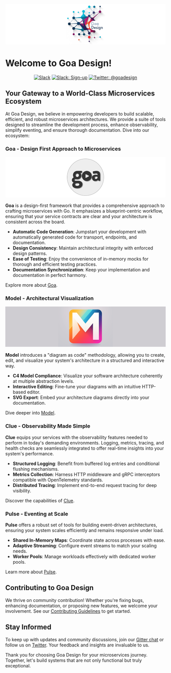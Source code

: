 <p align="center">
  <img alt="Goa Design Banner" src="/profile/assets/goadesign-banner.png">
</p>

# Welcome to Goa Design!

<p align="center">
  <a href="https://gophers.slack.com/messages/goa"><img alt="Slack" src="https://img.shields.io/badge/Chat-gray.svg?longCache=true&logo=slack&colorB=red&style=for-the-badge"></a>
  <a href="https://invite.slack.golangbridge.org/"><img alt="Slack: Sign-up" src="https://img.shields.io/badge/Signup-gray.svg?longCache=true&logo=slack&colorB=red&style=for-the-badge"></a>
  <a href="https://twitter.com/goadesign"><img alt="Twitter: @goadesign" src="https://img.shields.io/badge/@goadesign-gray.svg?logo=twitter&colorB=blue&style=for-the-badge"></a>
</p>

## Your Gateway to a World-Class Microservices Ecosystem

At Goa Design, we believe in empowering developers to build scalable, efficient, and robust microservices architectures. We provide a suite of tools designed to streamline the development process, enhance observability, simplify eventing, and ensure thorough documentation. Dive into our ecosystem:

### Goa - Design First Approach to Microservices

<p align="center">
  <img alt="Goa Banner" src="/profile/assets/goa-banner.png">
</p>

**Goa** is a design-first framework that provides a comprehensive approach to crafting microservices with Go. It emphasizes a blueprint-centric workflow, ensuring that your service contracts are clear and your architecture is consistent across the board.

- **Automatic Code Generation**: Jumpstart your development with automatically generated code for transport, endpoints, and documentation.
- **Design Consistency**: Maintain architectural integrity with enforced design patterns.
- **Ease of Testing**: Enjoy the convenience of in-memory mocks for thorough and efficient testing practices.
- **Documentation Synchronization**: Keep your implementation and documentation in perfect harmony.

Explore more about [Goa](https://github.com/goadesign/goa).

### Model - Architectural Visualization

<p align="center">
  <img alt="Clue Banner" src="/profile/assets/model-banner.png">
</p>

**Model** introduces a "diagram as code" methodology, allowing you to create, edit, and visualize your system's architecture in a structured and interactive way.

- **C4 Model Compliance**: Visualize your software architecture coherently at multiple abstraction levels.
- **Interactive Editing**: Fine-tune your diagrams with an intuitive HTTP-based editor.
- **SVG Export**: Embed your architecture diagrams directly into your documentation.

Dive deeper into [Model](https://github.com/goadesign/model).

### Clue - Observability Made Simple

**Clue** equips your services with the observability features needed to perform in today's demanding environments. Logging, metrics, tracing, and health checks are seamlessly integrated to offer real-time insights into your system's performance.

- **Structured Logging**: Benefit from buffered log entries and conditional flushing mechanisms.
- **Metrics Collection**: Harness HTTP middleware and gRPC interceptors compatible with OpenTelemetry standards.
- **Distributed Tracing**: Implement end-to-end request tracing for deep visibility.

Discover the capabilities of [Clue](https://github.com/goadesign/clue).

### Pulse - Eventing at Scale

**Pulse** offers a robust set of tools for building event-driven architectures, ensuring your system scales efficiently and remains responsive under load.

- **Shared In-Memory Maps**: Coordinate state across processes with ease.
- **Adaptive Streaming**: Configure event streams to match your scaling needs.
- **Worker Pools**: Manage workloads effectively with dedicated worker pools.

Learn more about [Pulse](https://github.com/goadesign/pulse).

## Contributing to Goa Design

We thrive on community contribution! Whether you're fixing bugs, enhancing documentation, or proposing new features, we welcome your involvement. See our [Contributing Guidelines](https://github.com/goadesign/goa/blob/main/CONTRIBUTING.md) to get started.

## Stay Informed

To keep up with updates and community discussions, join our [Gitter chat](https://gitter.im/goadesign/goa) or follow us on [Twitter](https://twitter.com/goadesign). Your feedback and insights are invaluable to us.

Thank you for choosing Goa Design for your microservices journey. Together, let's build systems that are not only functional but truly exceptional.
